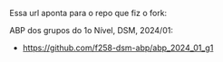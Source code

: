 Essa url aponta para o repo que fiz o fork:

ABP dos grupos do 1o Nível, DSM, 2024/01:
- https://github.com/f258-dsm-abp/abp_2024_01_g1
